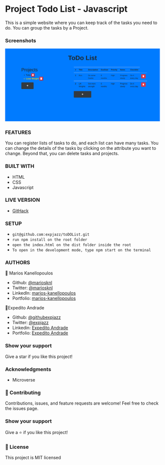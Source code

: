 # Project Todo List - Javascript

This is a simple website where you can keep track of the tasks you need to do. You can group the tasks by a Project.

### Screenshots

![Main page](./screenshot.png)

### FEATURES

You can register lists of tasks to do, and each list can have many tasks. You can change the details of the tasks by clicking on the attribute you want to change. Beyond that, you can delete tasks and projects.

### BUILT WITH

- HTML
- CSS
- Javascript

### LIVE VERSION

- [GitHack](https://raw.githack.com/expjazz/toDOList/featureV1/dist/index.html)

### SETUP

- `git@github.com:expjazz/toDOList.git`
- `run npm install on the root folder`
- `open the index.html on the dist folder inside the root`
- `To open in the development mode, type npm start on the terminal`

### AUTHORS

👤 Marios Kanellopoulos

- Github: [@mariosknl](https://github.com/mariosknl)
- Twitter: [@mariosknl](https://twitter.com/MariosKnl)
- Linkedln: [marios-kanellopoulos](https://www.linkedin.com/in/marios-kanellopoulos)
- Portfolio: [marios-kanellopoulos](https://marioskanellopoulos.com/)

👤Expedito Andrade

- Github: [@githubexpjazz](https://github.com/expjazz)
- Twitter: [@expjazz](https://twitter.com/expeditoandrade13)
- Linkedin: [Expedito Andrade](https://www.linkedin.com/in/expedito-andrade/)
- Portfolio: [Expedito Andrade](https://expjazz.github.io/expedito_andrade/)

### Show your support

Give a star if you like this project!

### Acknowledgments

- Microverse

### 🤝 Contributing

Contributions, issues, and feature requests are welcome!
Feel free to check the issues page.

### Show your support

Give a ⭐️ if you like this project!

### 📝 License

This project is MIT licensed
